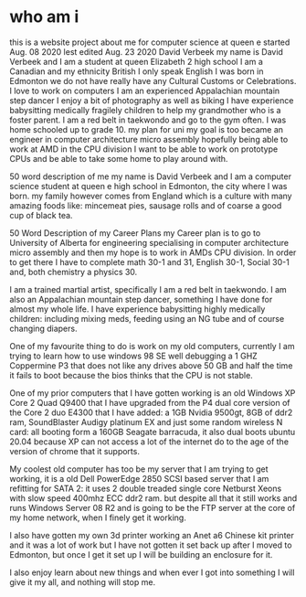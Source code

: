 # who am i
  this is a website project about me for computer science at queen e
  started Aug. 08 2020
  lest edited Aug. 23 2020
  David Verbeek
  my name is David Verbeek and I am a student at queen Elizabeth 2 high school
  I am a Canadian and my ethnicity British
  I only speak English
  I was born in Edmonton
  we do not have really have any Cultural Customs or Celebrations.
  I love to work on computers
  I am an experienced Appalachian mountain step dancer
  I enjoy a bit of photography as well as biking
  I have experience babysitting medically fragilely children to help my grandmother who is a foster parent.
  I am a red belt in taekwondo and go to the gym often.
  I was home schooled up to grade 10.
  my plan for uni
  my goal is too became an engineer in computer architecture micro assembly
  hopefully being able to work at AMD in the CPU division
  I want to be able to work on prototype CPUs and be able to take some home to play around with.

  50 word description of me
  my name is David Verbeek and I am a computer science student at queen e high school in Edmonton, the city where I was born. my family however comes from England which is a culture with many amazing foods like: mincemeat pies, sausage rolls and of coarse a good cup of black tea.

  50 Word Description of my Career Plans
  my Career plan is to go to University of Alberta for engineering specialising in computer architecture micro assembly and then my hope is to work in AMDs CPU division. In order to get there I have to complete math 30-1 and 31, English 30-1, Social 30-1 and, both chemistry a physics 30.

  I am a trained martial artist, specifically I am a red belt in taekwondo. I am also an Appalachian mountain step dancer, something I have done for almost my whole life. I have experience babysitting highly medically children: including mixing meds, feeding using an NG tube and of course changing diapers.

  One of my favourite thing to do is work on my old computers, currently I am trying to learn how to use windows 98 SE well debugging a 1 GHZ Coppermine P3 that does not like any drives above 50 GB and half the time it fails to boot because the bios thinks that the CPU is not stable.

  One of my prior computers that I have gotten working is an old Windows XP Core 2 Quad Q9400 that I have upgraded from the P4 dual core version of the Core 2 duo E4300 that I have added: a 1GB Nvidia 9500gt, 8GB of ddr2 ram, SoundBlaster Audigy platinum EX and just some random wireless N card: all booting form a 160GB Seagate barracuda, it also dual boots ubuntu 20.04 because XP can not access a lot of the internet do to the age of the version of chrome that it supports.

  My coolest old computer has too be my server that I am trying to get working, it is a old Dell PowerEdge 2850 SCSI based server that I am refitting for SATA 2: it uses 2 double treaded single core Netburst Xeons with slow speed 400mhz ECC ddr2 ram. but despite all that it still works and runs Windows Server 08 R2 and is going to be the FTP server at the core of my home network, when I finely get it working.  

  I also have gotten my own 3d printer working an Anet a6 Chinese kit printer and it was a lot of work but I have not gotten it set back up after I moved to Edmonton, but once I get it set up I will be building an enclosure for it.

  I also enjoy learn about new things and when ever I got into something I will give it my all, and nothing will stop me.
